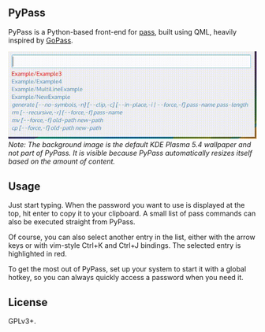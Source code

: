 ## PyPass
PyPass is a Python-based front-end for [pass](http://www.passwordstore.org/), 
built using QML, heavily inspired by [GoPass](https://github.com/cortex/gopass).

![Screencast](screencast.gif)
*Note: The background image is the default KDE Plasma 5.4 wallpaper and not 
part of PyPass. It is visible because PyPass automatically resizes itself 
based on the amount of content.*

## Usage
Just start typing. When the password you want to use is displayed at the top, 
hit enter to copy it to your clipboard. A small list of pass commands can also 
be executed straight from PyPass.

Of course, you can also select another entry in the list, either with the 
arrow keys or with vim-style Ctrl+K and Ctrl+J bindings. The selected entry is 
highlighted in red.

To get the most out of PyPass, set up your system to start it with a global 
hotkey, so you can always quickly access a password when you need it.

## License
GPLv3+.
